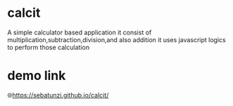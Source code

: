 # calcit
A simple calculator based application 
it consist of multiplication,subtraction,division,and also addition
it uses javascript logics to perform those calculation

# demo link
🌐https://sebatunzi.github.io/calcit/
